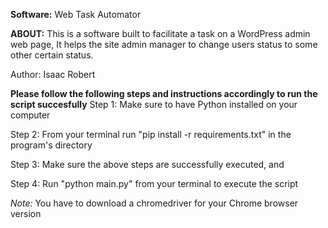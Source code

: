 **Software:** Web Task Automator 

**ABOUT:** This is a software built to facilitate a task on a WordPress admin web page, It helps the site admin manager to change users status to some other certain status. 


Author: Isaac Robert

**Please follow the following steps and instructions accordingly to run the script succesfully**
Step 1: Make sure to have Python installed on your computer

Step 2: From your terminal run "pip install -r requirements.txt" in the program's directory

Step 3: Make sure the above steps are successfully executed, and 

Step 4: Run "python main.py" from your terminal to execute the script


*Note:* You have to download a chromedriver for your Chrome browser version
